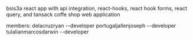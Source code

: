 bsis3a react app with api integration, react-hooks, react hook forms, react query, and tansack coffe shop web application

members: delacruzryan --developer portugaljallenjoseph --developer tulalianmarcosdarwin --developer
